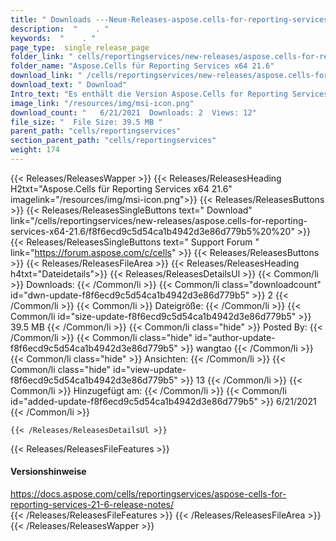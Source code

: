 ```yaml
---
title: " Downloads ---Neue-Releases-aspose.cells-for-reporting-services-x64-21.6 . "
description:  "    . " 
keywords:  "    . " 
page_type:  single_release_page
folder_link: " cells/reportingservices/new-releases/aspose.cells-for-reporting-services-x64-21.6/"
folder_name: "Aspose.Cells für Reporting Services x64 21.6"
download_link: " /cells/reportingservices/new-releases/aspose.cells-for-reporting-services-x64-21.6/f8f6ecd9c5d54ca1b4942d3e86d779b5"
download_text: " Download"
Intro_text: "Es enthält die Version Aspose.Cells for Reporting Services x64 21.6."
image_link: "/resources/img/msi-icon.png"
download_count: "   6/21/2021  Downloads: 2  Views: 12"
file_size: "  File Size: 39.5 MB "
parent_path: "cells/reportingservices"
section_parent_path: "cells/reportingservices"
weight: 174
---
```


{{< Releases/ReleasesWapper >}}
  {{< Releases/ReleasesHeading H2txt="Aspose.Cells für Reporting Services x64 21.6" imagelink="/resources/img/msi-icon.png">}}
  {{< Releases/ReleasesButtons >}}
    {{< Releases/ReleasesSingleButtons text=" Download" link="/cells/reportingservices/new-releases/aspose.cells-for-reporting-services-x64-21.6/f8f6ecd9c5d54ca1b4942d3e86d779b5%20%20" >}}
    {{< Releases/ReleasesSingleButtons text=" Support Forum " link="https://forum.aspose.com/c/cells" >}}
  {{< Releases/ReleasesButtons >}}
  {{< Releases/ReleasesFileArea >}}
    {{< Releases/ReleasesHeading h4txt="Dateidetails">}}
    {{< Releases/ReleasesDetailsUl >}}
            {{< Common/li >}} Downloads: {{< /Common/li >}}
      {{< Common/li class="downloadcount" id="dwn-update-f8f6ecd9c5d54ca1b4942d3e86d779b5" >}} 2 {{< /Common/li >}}
      {{< Common/li >}} Dateigröße: {{< /Common/li >}}
      {{< Common/li id="size-update-f8f6ecd9c5d54ca1b4942d3e86d779b5" >}} 39.5 MB {{< /Common/li >}} 
      {{< Common/li  class="hide" >}} Posted By: {{< /Common/li >}} 
      {{< Common/li class="hide" id="author-update-f8f6ecd9c5d54ca1b4942d3e86d779b5" >}} wangtao {{< /Common/li >}}
      {{< Common/li class="hide" >}} Ansichten: {{< /Common/li >}}
      {{< Common/li class="hide" id="view-update-f8f6ecd9c5d54ca1b4942d3e86d779b5" >}} 13 {{< /Common/li >}}
      {{< Common/li >}} Hinzugefügt am: {{< /Common/li >}}
      {{< Common/li id="added-update-f8f6ecd9c5d54ca1b4942d3e86d779b5" >}} 6/21/2021 {{< /Common/li >}} 

    {{< /Releases/ReleasesDetailsUl >}}

  {{< Releases/ReleasesFileFeatures >}}
      <h4>Versionshinweise</h4><div> <a href="https://docs.aspose.com/cells/reportingservices/aspose-cells-for-reporting-services-21-6-release-notes/">https://docs.aspose.com/cells/reportingservices/aspose-cells-for-reporting-services-21-6-release-notes/</a></div>
  {{< /Releases/ReleasesFileFeatures >}}
 {{< /Releases/ReleasesFileArea >}}
{{< /Releases/ReleasesWapper >}}



